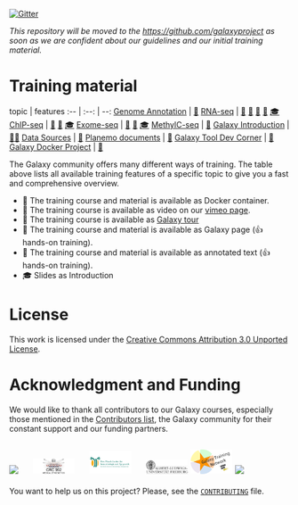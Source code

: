 [![Gitter](https://badges.gitter.im/Galaxy-Training-Network/training-material.svg)](https://gitter.im/Galaxy-Training-Network/Lobby?utm_source=badge&utm_medium=badge&utm_campaign=pr-badge&utm_content=badge)

_This repository will be moved to the https://github.com/galaxyproject as soon as we are confident about our guidelines and our initial training material._

Training material
=================


topic | features
:-- | :--: | --:
[Genome Annotation](Genome-Annotation/) | [:book:](Genome-Annotation/tutorials/general-introduction.md)
[RNA-seq](RNA-Seq/) | [:whale:](RNA-Seq/docker/) [:movie_camera:](https://vimeo.com/128268401) [:page_facing_up:](https://usegalaxy.org/u/jeremy/p/galaxy-rna-seq-analysis-exercise) [:book:](RNA-Seq/tutorials/ref_based.md) [:mortar_board:](RNA-Seq/slides/index.html)
[ChIP-seq](ChIP-Seq/) | [:whale:](ChIP-Seq/docker/) [:book:](ChIP-Seq/) [:mortar_board:](ChIP-Seq/slides/index.html)
[Exome-seq](Exome-Seq/) | [:whale:](Exome-Seq/docker) [:book:](Exome-Seq/tutorials) [:mortar_board:](Exome-Seq/slides/index.html)
[MethylC-seq](Methylation-Seq/) | [:book:](MethylC-Seq/tutorials/Methylation-Seq.md)
[Galaxy Introduction](Introduction/) | [:whale:](Introduction/docker/)[:book:](Introduction/tutorials/)
[Data Sources](Dev-Corner/tutorials/data_source_integration.md) | [:book:](Dev-Corner/tutorials/data_source_integration.md)
[Planemo documents](http://planemo.readthedocs.io/en/latest/writing_appliance.html) | [:book:](http://planemo.readthedocs.io/en/latest/writing_appliance.html)
[Galaxy Tool Dev Corner](Dev-Corner) | [:book:](Dev-Corner/readme.md)
[Galaxy Docker Project](https://slides.com/bgruening/the-galaxy-docker-project/) | [:book:](https://slides.com/bgruening/the-galaxy-docker-project/)


The Galaxy community offers many different ways of training. The table above lists all available training features of a specific topic to give you a fast and comprehensive overview.

 - :whale: The training course and material is available as Docker container.
 - :movie_camera: The training course is available as video on our [vimeo page](https://vimeo.com/galaxyproject).
 - :eyes: The training course is available as [Galaxy tour](https://github.com/galaxyproject/galaxy-tours)
 - :page_facing_up: The training course and material is available as Galaxy page (:thumbsup: hands-on training).
 - :book: The training course and material is available as annotated text (:thumbsup: hands-on training).
 - :mortar_board: Slides as Introduction

# License

This work is licensed under the [Creative Commons Attribution 3.0 Unported License](http://creativecommons.org/licenses/by/3.0/).

# Acknowledgment and Funding

We would like to thank all contributors to our Galaxy courses, especially those mentioned in the [Contributors list](CONTRIBUTORS.md), the Galaxy community for their constant support and our funding partners.

<a href="http://www.denbi.de/"><img src="https://raw.githubusercontent.com/bgruening/rbc_docs/master/logo/deNBI_Logo_rgb.png" width="15%"></a> 	&emsp;<a href="http://www.sfb992.uni-freiburg.de/"><img src="https://raw.githubusercontent.com/bgruening/presentations/bce348bb606c312d531c479e63a66efc2bc38d44/shared/resources/img/MEDEP.jpg" width="15%"></a> 	&emsp;<a href="http://www.ie-freiburg.mpg.de"><img src="https://raw.githubusercontent.com/bgruening/presentations/master/shared/resources/img/14_MPI_IE_logo_mit_180.gif" width="15%"></a> 	&emsp;<a href="https://www.uni-freiburg.de/"><img src="https://raw.githubusercontent.com/bgruening/presentations/a2e38e4b007994af798320db3a0131c4bb891c0e/shared/resources/img/logo_freiburg.jpg" width="15%"></a>
<a href="https://wiki.galaxyproject.org/Teach/GTN"><img src="./shared/images/GTNLogo1000.png" width="15%"></a>
<a href="http://www.france-bioinformatique.fr/"><img src="http://www.france-bioinformatique.fr/sites/default/files/ifb-logo_1.png" width="15%"></a> &emsp;
---

You want to help us on this project? Please, see the [`CONTRIBUTING`](CONTRIBUTING.md) file.
